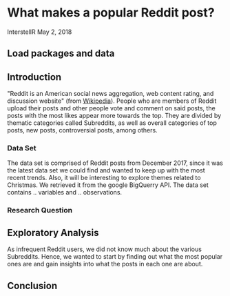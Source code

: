 What makes a popular Reddit post?
================
InterstellR
May 2, 2018

Load packages and data
----------------------

Introduction
------------

"Reddit is an American social news aggregation, web content rating, and discussion website" (from [Wikipedia](https://en.wikipedia.org/wiki/Reddit)). People who are members of Reddit upload their posts and other people vote and comment on said posts, the posts with the most likes appear more towards the top. They are divided by thematic categories called Subreddits, as well as overall categories of top posts, new posts, controversial posts, among others.

### Data Set

The data set is comprised of Reddit posts from December 2017, since it was the latest data set we could find and wanted to keep up with the most recent trends. Also, it will be interesting to explore themes related to Christmas. We retrieved it from the google BigQuerry API. The data set contains .. variables and .. observations.

### Research Question

Exploratory Analysis
--------------------

As infrequent Reddit users, we did not know much about the various Subreddits. Hence, we wanted to start by finding out what the most popular ones are and gain insights into what the posts in each one are about.

Conclusion
----------
